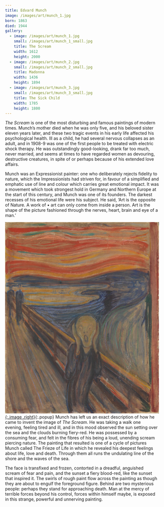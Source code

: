 ```yaml
---
title: Edvard Munch
image: /images/art/munch_1.jpg
born: 1863
died: 1944
gallery:
  - image: /images/art/munch_1.jpg
    small: /images/art/munch_1_small.jpg
    title: The Scream
    width: 1612
    height: 2000
  - image: /images/art/munch_2.jpg
    small: /images/art/munch_2_small.jpg
    title: Madonna
    width: 1436
    height: 1894
  - image: /images/art/munch_3.jpg
    small: /images/art/munch_3_small.jpg
    title: The Sick Child
    width: 1785
    height: 1800
---
```


_The Scream_ is one of the most disturbing and famous paintings of modern
times.  Munch’s mother died when he was only five, and his beloved sister
eleven years later, and these two tragic events in his early life affected his
psychological health.  Ill as a child, he had several nervous collapses as an
adult, and in 1908-9 was one of the first people to be treated with electric
shock therapy. He was outstandingly good-looking, drank far too much, never
married, and seems at times to have regarded women as devouring, destructive
creatures, in spite of or perhaps because of his extended love affairs.

Munch was an Expressionist painter: one who deliberately rejects fidelity to
nature, which the Impressionists had striven for, in favour of a simplified and
emphatic use of line and colour which carries great emotional impact. It was a
movement which took strongest hold in Germany and Northern Europe at the start
of this century, and Munch was one of its founders. The darkest recesses of his
emotional life were his subject. He said, ‘Art is the opposite of Nature. A
work of • art can only come from inside a person.  Art is the shape of the
picture fashioned through the nerves, heart, brain and eye of a man.’

[![The Scream](/images/art/munch_1.jpg){:.image .right}](/images/art/munch_1.jpg){:.popup}
Munch has left us an exact description of how he came to invent the image of
_The Scream_. He was taking a walk one evening, feeling tired and ill, and in
this mood observed the sun setting over the sea and the clouds burning
fiery-red. He was possessed by a consuming fear, and felt in the fibres of his
being a loud, unending scream piercing nature. The painting that resulted is
one of a cycle of pictures Munch called The Frieze of Life in which he revealed
his deepest feelings about life, love and death. Through them all runs the
undulating line of the shore and the waves of the sea.

The face is transfixed and frozen, contorted in a dreadful, anguished scream of
fear and pain, and the sunset a fiery blood-red, like the sunset that inspired
it.  The swirls of rough paint flow across the painting as though they are
about to engulf the foreground figure. Behind are two mysterious people:
perhaps they stand for approaching death. Man at the mercy of terrible forces
beyond his control, forces within himself maybe, is exposed in this strange,
powerful and unnerving painting.
